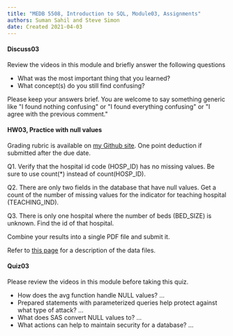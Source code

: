 ```yaml
---
title: "MEDB 5508, Introduction to SQL, Module03, Assignments"
authors: Suman Sahil and Steve Simon
date: Created 2021-04-03
---
```


#### Discuss03

Review the videos in this module and briefly answer the following questions

+ What was the most important thing that you learned?
+ What concept(s) do you still find confusing?

Please keep your answers brief. You are welcome to say something generic like "I found nothing confusing" or "I found everything confusing" or "I agree with the previous comment."

#### HW03, Practice with null values

Grading rubric is available on [my Github site][gra1]. One point deduction if submitted after the due date.

Q1. Verify that the hospital id code (HOSP_ID) has no missing values. Be sure to use count(*) instead of count(HOSP_ID).

Q2. There are only two fields in the database that have null values. Get a count of the number of missing values for the indicator for teaching hospital (TEACHING_IND).

Q3. There is only one hospital where the number of beds (BED_SIZE) is unknown. Find the id of that hospital.

Combine your results into a single PDF file and submit it.

Refer to [this page][git1] for a description of the data files. 

#### Quiz03

Please review the videos in this module before taking this quiz.

+ How does the avg function handle NULL values? ...
+ Prepared statements with parameterized queries help protect against what type of attack? ...
+ What does SAS convert NULL values to? ...
+ What actions can help to maintain security for a database? ...

[gra1]: https://github.com/pmean/classes/blob/master/software-engineering/src/grading-rubric.md
[git1]: https://github.com/pmean/introduction-to-sql/blob/master/data/all-data.md
